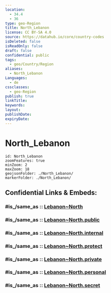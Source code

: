 ```yaml
---
location:
  - 34.4
  - 36
type: geo-Region
title: North_Lebanon
license: CC BY-SA 4.0
source: https://datahub.io/core/country-codes
isDeleted: false
isReadOnly: false
draft: false
confidential: public
tags:
  - geo/Country/Region
aliases:
  - North_Lebanon
Languages:
  - de
cssclasses:
  - geo-Region
publish: true
linkTitle:
keywords:
layout:
publishDate:
expiryDate:
---
```


# North_Lebanon

```leaflet
id: North_Lebanon
zoomFeatures: true 
minZoom: 2 
maxZoom: 18
geojsonFolder: ./North_Lebanon/
markerFolder: ./North_Lebanon/
```


## Confidential Links & Embeds: 

### #is_/same_as :: [Lebanon~North](/_Standards/Earth/Continent/Asia/Asia~West/Lebanon/Governorates~Lebanon/Lebanon~North.md) 

### #is_/same_as :: [Lebanon~North.public](/_public/Earth/Continent/Asia/Asia~West/Lebanon/Governorates~Lebanon/Lebanon~North.public.md) 

### #is_/same_as :: [Lebanon~North.internal](/_internal/Earth/Continent/Asia/Asia~West/Lebanon/Governorates~Lebanon/Lebanon~North.internal.md) 

### #is_/same_as :: [Lebanon~North.protect](/_protect/Earth/Continent/Asia/Asia~West/Lebanon/Governorates~Lebanon/Lebanon~North.protect.md) 

### #is_/same_as :: [Lebanon~North.private](/_private/Earth/Continent/Asia/Asia~West/Lebanon/Governorates~Lebanon/Lebanon~North.private.md) 

### #is_/same_as :: [Lebanon~North.personal](/_personal/Earth/Continent/Asia/Asia~West/Lebanon/Governorates~Lebanon/Lebanon~North.personal.md) 

### #is_/same_as :: [Lebanon~North.secret](/_secret/Earth/Continent/Asia/Asia~West/Lebanon/Governorates~Lebanon/Lebanon~North.secret.md)

